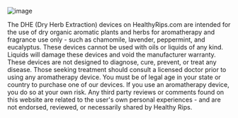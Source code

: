 ![image](https://user-images.githubusercontent.com/104687767/166161258-26061c17-4db9-4123-9b46-4622e614f681.png)

The DHE (Dry Herb Extraction) devices on HealthyRips.com are intended for the use of dry organic aromatic plants and herbs for aromatherapy and fragrance use only - such as chamomile, lavender, peppermint, and eucalyptus. These devices cannot be used with oils or liquids of any kind. Liquids will damage these devices and void the manufacturer warranty. These devices are not designed to diagnose, cure, prevent, or treat any disease. Those seeking treatment should consult a licensed doctor prior to using any aromatherapy device. You must be of legal age in your state or country to purchase one of our devices.  If you use an aromatherapy device, you do so at your own risk.  Any third party reviews or comments found on this website are related to the user's own personal experiences - and are not endorsed, reviewed, or necessarily shared by Healthy Rips. 
